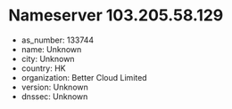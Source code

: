 # Nameserver 103.205.58.129

* as_number: 133744
* name: Unknown
* city: Unknown
* country: HK
* organization: Better Cloud Limited
* version: Unknown
* dnssec: Unknown
